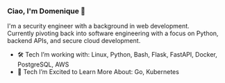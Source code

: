 ### Ciao, I'm Domenique 👋

I'm a security engineer with a background in web development.  
Currently pivoting back into software engineering with a focus on Python, backend APIs, and secure cloud development.

- 🛠️ Tech I’m working with: Linux, Python, Bash, Flask, FastAPI, Docker, PostgreSQL, AWS
- 🔭 Tech I’m Excited to Learn More About: Go, Kubernetes 


<!--
**domssilva/domssilva** is a ✨ _special_ ✨ repository because its `README.md` (this file) appears on your GitHub profile.

Here are some ideas to get you started:

- 🔭 I’m currently working on ...
- 🌱 I’m currently learning ...
- 👯 I’m looking to collaborate on ...
- 🤔 I’m looking for help with ...
- 💬 Ask me about ...
- 📫 How to reach me: ...
- 😄 Pronouns: ...
- ⚡ Fun fact: ...

-->
